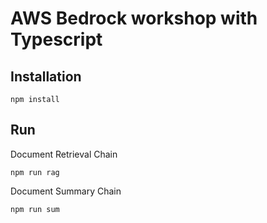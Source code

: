 # AWS Bedrock workshop with Typescript

## Installation

```
npm install
```

## Run

Document Retrieval Chain
```
npm run rag
```

Document Summary Chain
```
npm run sum
```